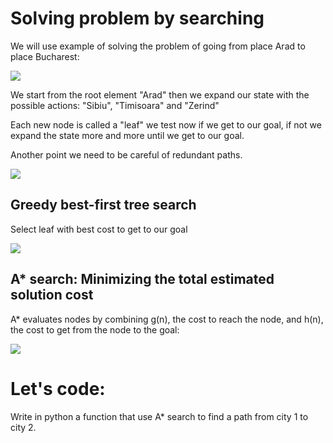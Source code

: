 # Solving problem by searching

We will use example of solving the problem of going from place Arad to place Bucharest:

<img src="http://www.massey.ac.nz/~mjjohnso/notes/59302/fig04.02.gif" />

We start from the root element "Arad" then we expand our state with the possible actions: "Sibiu", "Timisoara" and "Zerind"

Each new node is called a "leaf" we test now if we get to our goal, if not we expand the state more and more until we get to our goal.

Another point we need to be careful of redundant paths.

<img src="http://centurion2.com/AIHomework/Searching/AradBucharestPartial.JPG" />


## Greedy best-first tree search
Select leaf with best cost to get to our goal

<img src="http://cs-alb-pc3.massey.ac.nz/notes/59302/fig04.03.gif" />


## A* search: Minimizing the total estimated solution cost

A* evaluates nodes by combining g(n), the cost to reach the node, and h(n), the cost
to get from the node to the goal:

<img src="http://cs-alb-pc3.massey.ac.nz/notes/59302/fig04.04.gif" />


# Let's code:
Write in python a function that use A* search to find a path from city 1 to city 2.
